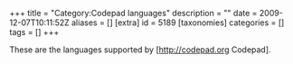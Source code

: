 +++
title = "Category:Codepad languages"
description = ""
date = 2009-12-07T10:11:52Z
aliases = []
[extra]
id = 5189
[taxonomies]
categories = []
tags = []
+++

These are the languages supported by [http://codepad.org Codepad].
